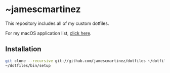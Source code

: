 ~jamescmartinez
========
This repository includes all of my custom dotfiles.

For my macOS application list, [click here](https://github.com/jamescmartinez/dotfiles/wiki/macOS-Apps).

Installation
------------
``` bash
git clone --recursive git://github.com/jamescmartinez/dotfiles ~/dotfiles
~/dotfiles/bin/setup
```
